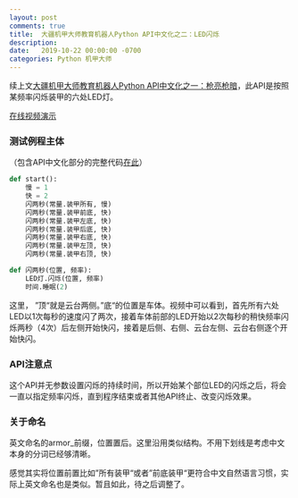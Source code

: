 ```yaml
---
layout: post
comments: true
title:  大疆机甲大师教育机器人Python API中文化之二：LED闪烁
description: 
date:   2019-10-22 00:00:00 -0700
categories: Python 机甲大师
---
```


续上文[大疆机甲大师教育机器人Python API中文化之一：枪亮枪暗](https://zhuanlan.zhihu.com/p/87816006)，此API是按照某频率闪烁装甲的六处LED灯。

[在线视频演示](https://my.tv.sohu.com/us/340644084/158280682.shtml)

### 测试例程主体
（包含API中文化部分的完整代码[在此](https://github.com/program-in-chinese/robomaster-python-samples-zh/blob/master/Python%20API%E8%A7%86%E9%A2%91%E6%BC%94%E7%A4%BA%E4%B8%8E%E4%BE%8B%E7%A8%8B/LED%E7%81%AF/%E9%97%AA%E7%83%81.py)）
```python
def start():
    慢 = 1
    快 = 2
    闪两秒(常量.装甲所有, 慢)
    闪两秒(常量.装甲前底, 快)
    闪两秒(常量.装甲左底, 快)
    闪两秒(常量.装甲后底, 快)
    闪两秒(常量.装甲右底, 快)
    闪两秒(常量.装甲左顶, 快)
    闪两秒(常量.装甲右顶, 快)

def 闪两秒(位置, 频率):
    LED灯.闪烁(位置, 频率)
    时间.睡眠(2)
```
这里， ”顶“就是云台两侧。”底“的位置是车体。视频中可以看到，首先所有六处LED以1次每秒的速度闪了两次，接着车体前部的LED开始以2次每秒的稍快频率闪烁两秒（4次）后左侧开始快闪，接着是后侧、右侧、云台左侧、云台右侧逐个开始快闪。
### API注意点

这个API并无参数设置闪烁的持续时间，所以开始某个部位LED的闪烁之后，将会一直以指定频率闪烁，直到程序结束或者其他API终止、改变闪烁效果。
### 关于命名

英文命名的armor_前缀，位置置后。这里沿用类似结构。不用下划线是考虑中文本身的分词已经够清晰。

感觉其实将位置前置比如”所有装甲“或者”前底装甲“更符合中文自然语言习惯，实际上英文命名也是类似。暂且如此，待之后调整了。